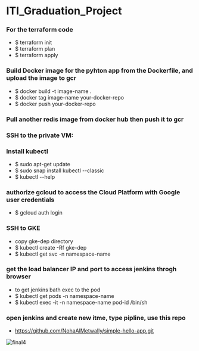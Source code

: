 # ITI_Graduation_Project

### For the terraform code
  * $ terraform init
  * $ terraform plan
  * $ terraform apply

### Build Docker image for the pyhton app from the Dockerfile, and upload the image to gcr
  * $ docker build -t image-name .
  * $ docker tag image-name your-docker-repo
  * $ docker push your-docker-repo

### Pull another redis image from docker hub then push it to gcr

### SSH to the private VM:

### Install kubectl
  * $ sudo apt-get update
  * $ sudo snap install kubectl --classic
  * $ kubectl --help

### authorize gcloud to access the Cloud Platform with Google user credentials
  * $ gcloud auth login

### SSH to GKE
  * copy gke-dep directory
  * $ kubectl create -Rf gke-dep
  * $ kubectl get svc -n namespace-name

### get the load balancer IP and port to access jenkins throgh browser 
  * to get jenkins bath exec to the pod
  * $ kubectl get pods -n namespace-name
  * $ kubectl exec -it -n namespace-name pod-id /bin/sh
  
### open jenkins and create new itme, type pipline, use this repo 
* https://github.com/NohaAlMetwally/simple-hello-app.git

![final4](https://user-images.githubusercontent.com/13887135/182176525-1d7f302f-26f4-452d-ab70-9732cfb0c47e.png)


  
  


